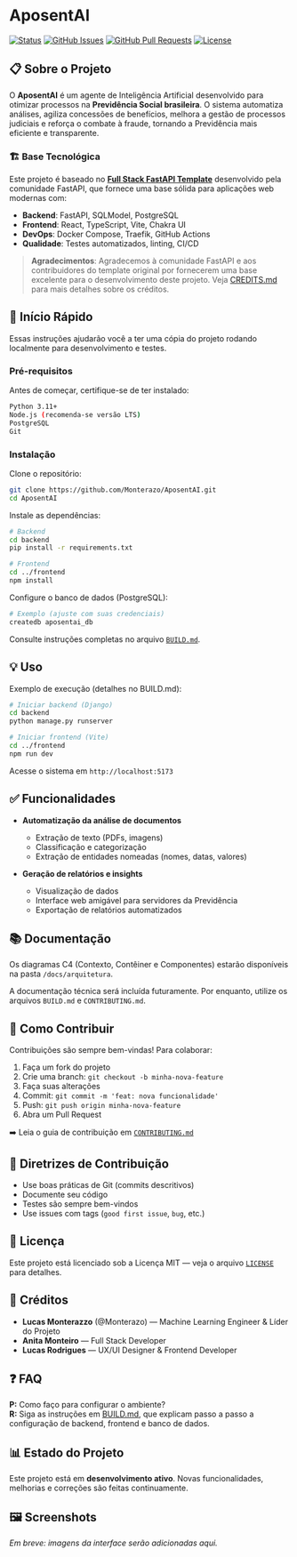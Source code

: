 
# AposentAI

[![Status](https://img.shields.io/badge/status-active-success.svg)]()
[![GitHub Issues](https://img.shields.io/github/issues/Monterazo/AposentAI.svg)](https://github.com/Monterazo/AposentAI/issues)
[![GitHub Pull Requests](https://img.shields.io/github/issues-pr/Monterazo/AposentAI.svg)](https://github.com/Monterazo/AposentAI/pulls)
[![License](https://img.shields.io/badge/license-MIT-blue.svg)](/LICENSE)

## 📋 Sobre o Projeto

O **AposentAI** é um agente de Inteligência Artificial desenvolvido para otimizar processos na **Previdência Social brasileira**. O sistema automatiza análises, agiliza concessões de benefícios, melhora a gestão de processos judiciais e reforça o combate à fraude, tornando a Previdência mais eficiente e transparente.

### 🏗️ Base Tecnológica

Este projeto é baseado no **[Full Stack FastAPI Template](https://github.com/fastapi/full-stack-fastapi-template)** desenvolvido pela comunidade FastAPI, que fornece uma base sólida para aplicações web modernas com:

- **Backend**: FastAPI, SQLModel, PostgreSQL
- **Frontend**: React, TypeScript, Vite, Chakra UI
- **DevOps**: Docker Compose, Traefik, GitHub Actions
- **Qualidade**: Testes automatizados, linting, CI/CD

> **Agradecimentos**: Agradecemos à comunidade FastAPI e aos contribuidores do template original por fornecerem uma base excelente para o desenvolvimento deste projeto. Veja [CREDITS.md](AposentAI/CREDITS.md) para mais detalhes sobre os créditos.

## 🏁 Início Rápido

Essas instruções ajudarão você a ter uma cópia do projeto rodando localmente para desenvolvimento e testes.

### Pré-requisitos

Antes de começar, certifique-se de ter instalado:

```bash
Python 3.11+
Node.js (recomenda-se versão LTS)
PostgreSQL
Git
```

### Instalação

Clone o repositório:

```bash
git clone https://github.com/Monterazo/AposentAI.git
cd AposentAI
```

Instale as dependências:

```bash
# Backend
cd backend
pip install -r requirements.txt

# Frontend
cd ../frontend
npm install
```

Configure o banco de dados (PostgreSQL):

```bash
# Exemplo (ajuste com suas credenciais)
createdb aposentai_db
```

Consulte instruções completas no arquivo [`BUILD.md`](BUILD.md).

## 💡 Uso

Exemplo de execução (detalhes no BUILD.md):

```bash
# Iniciar backend (Django)
cd backend
python manage.py runserver

# Iniciar frontend (Vite)
cd ../frontend
npm run dev
```

Acesse o sistema em `http://localhost:5173`

## ✅ Funcionalidades

- **Automatização da análise de documentos**
  - Extração de texto (PDFs, imagens)
  - Classificação e categorização
  - Extração de entidades nomeadas (nomes, datas, valores)
  
- **Geração de relatórios e insights**
  - Visualização de dados
  - Interface web amigável para servidores da Previdência
  - Exportação de relatórios automatizados

## 📚 Documentação

Os diagramas C4 (Contexto, Contêiner e Componentes) estarão disponíveis na pasta `/docs/arquitetura`.

A documentação técnica será incluída futuramente. Por enquanto, utilize os arquivos `BUILD.md` e `CONTRIBUTING.md`.

## 🎯 Como Contribuir

Contribuições são sempre bem-vindas! Para colaborar:

1. Faça um fork do projeto
2. Crie uma branch: `git checkout -b minha-nova-feature`
3. Faça suas alterações
4. Commit: `git commit -m 'feat: nova funcionalidade'`
5. Push: `git push origin minha-nova-feature`
6. Abra um Pull Request

➡️ Leia o guia de contribuição em [`CONTRIBUTING.md`](CONTRIBUTING.md)

## 📌 Diretrizes de Contribuição

- Use boas práticas de Git (commits descritivos)
- Documente seu código
- Testes são sempre bem-vindos
- Use issues com tags (`good first issue`, `bug`, etc.)

## 📝 Licença

Este projeto está licenciado sob a Licença MIT — veja o arquivo [`LICENSE`](LICENSE) para detalhes.

## 👥 Créditos

- **Lucas Monterazzo** (@Monterazo) — Machine Learning Engineer & Líder do Projeto  
- **Anita Monteiro** — Full Stack Developer  
- **Lucas Rodrigues** — UX/UI Designer & Frontend Developer

## ❓ FAQ

**P:** Como faço para configurar o ambiente?  
**R:** Siga as instruções em [BUILD.md](BUILD.md), que explicam passo a passo a configuração de backend, frontend e banco de dados.

## 📊 Estado do Projeto

Este projeto está em **desenvolvimento ativo**. Novas funcionalidades, melhorias e correções são feitas continuamente.

## 🖼️ Screenshots

*Em breve: imagens da interface serão adicionadas aqui.*
